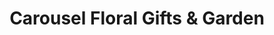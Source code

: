 ---
title: "Carousel Floral Gifts & Garden"
url: /rochester/carousel-floral-gifts-und-garden/
shop: Blumen
---